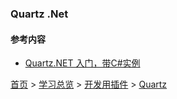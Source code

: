 ### Quartz .Net

#### 


#### 参考内容
* [Quartz.NET 入门，带C#实例](https://www.cnblogs.com/pingming/p/4999228.html)



[首页](../../../README.md) > [学习总览](../../../introduction/studyCatalogList.md) > [开发用插件](../DevelopmentPlugin.md) > [Quartz](Quartz.md)
